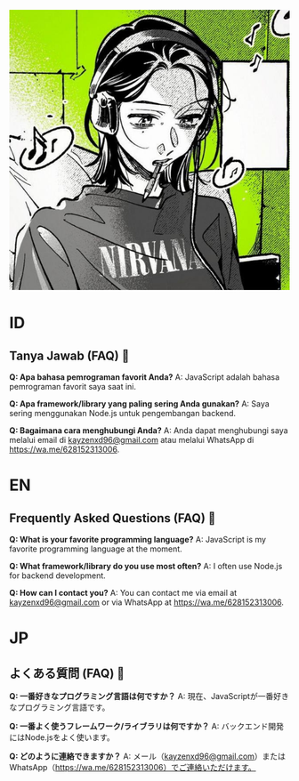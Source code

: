 ![Foto Profil Saya](profile.jpg)

# ID

## Tanya Jawab (FAQ) 🤔

**Q: Apa bahasa pemrograman favorit Anda?**
A: JavaScript adalah bahasa pemrograman favorit saya saat ini.

**Q: Apa framework/library yang paling sering Anda gunakan?**
A: Saya sering menggunakan Node.js untuk pengembangan backend.

**Q: Bagaimana cara menghubungi Anda?**
A: Anda dapat menghubungi saya melalui email di kayzenxd96@gmail.com atau melalui WhatsApp di https://wa.me/628152313006.

# EN

## Frequently Asked Questions (FAQ) 🤔

**Q: What is your favorite programming language?**
A: JavaScript is my favorite programming language at the moment.

**Q: What framework/library do you use most often?**
A: I often use Node.js for backend development.

**Q: How can I contact you?**
A: You can contact me via email at kayzenxd96@gmail.com or via WhatsApp at https://wa.me/628152313006.

# JP

## よくある質問 (FAQ) 🤔

**Q: 一番好きなプログラミング言語は何ですか？**
A: 現在、JavaScriptが一番好きなプログラミング言語です。

**Q: 一番よく使うフレームワーク/ライブラリは何ですか？**
A: バックエンド開発にはNode.jsをよく使います。

**Q: どのように連絡できますか？**
A: メール（kayzenxd96@gmail.com）またはWhatsApp（https://wa.me/628152313006）でご連絡いただけます。
